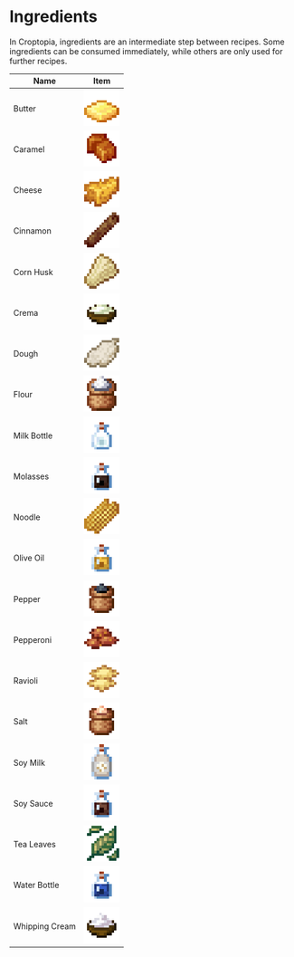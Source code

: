 # Ingredients

In Croptopia, ingredients are an intermediate step between recipes. Some ingredients can be consumed immediately,
while others are only used for further recipes.

| Name           | Item                                                           |
|----------------|----------------------------------------------------------------|
 | Butter         | ![Butter](../../assets/ingredients/butter.png)                 |
 | Caramel        | ![Caramel](../../assets/ingredients/caramel.png)               |
 | Cheese         | ![Cheese](../../assets/ingredients/cheese.png)                 |
 | Cinnamon       | ![Cinnamon](../../assets/ingredients/cinnamon.png)             |
 | Corn Husk      | ![Corn Husk](../../assets/ingredients/corn_husk.png)           |
 | Crema          | ![Crema](../../assets/ingredients/crema.png)                   |
 | Dough          | ![Dough](../../assets/ingredients/dough.png)                   |
 | Flour          | ![Flour](../../assets/ingredients/flour.png)                   |
 | Milk Bottle    | ![Milk Bottle](../../assets/ingredients/milk_bottle.png)       |
 | Molasses       | ![Molasses](../../assets/ingredients/molasses.png)             |
 | Noodle         | ![Noodle](../../assets/ingredients/noodle.png)                 |
 | Olive Oil      | ![Olive Oil](../../assets/ingredients/olive_oil.png)           |
 | Pepper         | ![Pepper](../../assets/ingredients/pepper.png)                 |
 | Pepperoni      | ![Pepperoni](../../assets/ingredients/pepperoni.png)           |
 | Ravioli        | ![Ravioli](../../assets/ingredients/ravioli.png)               |
 | Salt           | ![Salt](../../assets/ingredients/salt.png)                     |
 | Soy Milk       | ![Soy Milk](../../assets/ingredients/soy_milk.png)             |
 | Soy Sauce      | ![Soy Sauce](../../assets/ingredients/soy_sauce.png)           |
 | Tea Leaves     | ![Tea Leaves](../../assets/ingredients/tea_leaves.png)         |
 | Water Bottle   | ![Water Bottle](../../assets/ingredients/water_bottle.png)     |
 | Whipping Cream | ![Whipping Cream](../../assets/ingredients/whipping_cream.png) |



